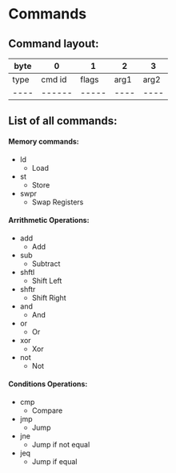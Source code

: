 # Commands
## Command layout:

|byte|   0  |  1  |  2 |  3 |
|----|------|-----|----|----|
|type|cmd id|flags|arg1|arg2|
|----|------|-----|----|----|

## List of all commands:
#### Memory commands:
- ld
    - Load
- st
    - Store
- swpr
    - Swap Registers
#### Arrithmetic Operations:
- add
    - Add
- sub
    - Subtract
- shftl
    - Shift Left
- shftr
    - Shift Right
- and
    - And
- or
    - Or
- xor
    - Xor
- not
    - Not
#### Conditions Operations:
- cmp
    - Compare
- jmp
    - Jump
- jne
    - Jump if not equal
- jeq
    - Jump if equal
